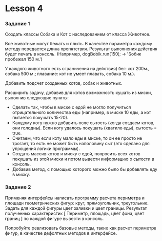 # Lesson 4
### Задание 1

Создать классы Собака и Кот с наследованием от класса Животное.

Все животные могут бежать и плыть. В качестве параметра каждому методу передается длина препятствия. Результат выполнения действия будет печать в консоль. (Например, dogBobik.run(150); -> 'Бобик пробежал 150 м.')

У каждого животного есть ограничения на действия( бег: кот 200м., собака 500 м.; плавание: кот не умеет плавать, собака 10 м.).

Добавить подсчет созданных котов, собак и животных.

Расширить задачу, добавив для котов возможность кушать из миски, выполнив следующие пункты:

* Сделать так, чтобы в миске с едой не могло получиться отрицательного количества еды (например, в миске 10 еды, 
а кот пытается покушать 15-20).
* Каждому коту нужно добавить поле сытость (когда создаем котов, они голодны). Если коту удалось покушать 
(хватило еды), сытость  = true.
* Считаем, что если коту мало еды в миске, то он ее просто не трогает, то есть не может быть наполовину сыт 
(это сделано для упрощения логики программы).
* Создать массив котов и миску с едой, попросить всех котов покушать из этой миски и потом вывести 
информацию о сытости в консоль.
* Добавив метод, с помощью которого можно было бы добавлять еду в миску.

### Задание 2

Применяя интерфейсы написать программу расчета периметра и площади геометрических фигур:
круг, прямоугольник, треугольник.
Задать для каждой фигуры цвет заливки и цвет границы.
Результат полученных характеристик [ Периметр, площадь, цвет фона, цвет границ ] по каждой
фигуре вывести в консоль.

Попробуйте реализовать базовые методы, такие как расчет периметра фигур, в качестве дефолтных
методов в интерфейсе.